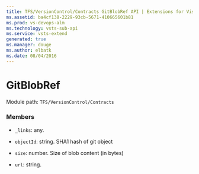 ```yaml
---
title: TFS/VersionControl/Contracts GitBlobRef API | Extensions for Visual Studio Team Services
ms.assetid: ba4cf138-2229-93cb-5671-410665601b81
ms.prod: vs-devops-alm
ms.technology: vsts-sub-api
ms.service: vsts-extend
generated: true
ms.manager: douge
ms.author: elbatk
ms.date: 08/04/2016
---
```


# GitBlobRef

Module path: `TFS/VersionControl/Contracts`


### Members

* `_links`: any. 

* `objectId`: string. SHA1 hash of git object

* `size`: number. Size of blob content (in bytes)

* `url`: string. 

